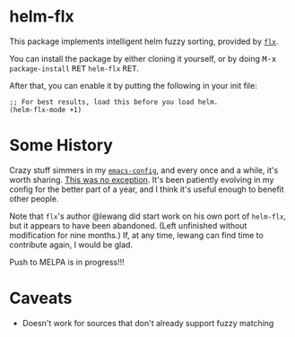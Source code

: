 # helm-flx

This package implements intelligent helm fuzzy sorting, provided by [`flx`](https://github.com/lewang/flx).

You can install the package by either cloning it yourself, or by doing <kbd>M-x</kbd> `package-install` <kbd>RET</kbd> `helm-flx` <kbd>RET</kbd>.

After that, you can enable it by putting the following in your init file:

```emacs
;; For best results, load this before you load helm.
(helm-flx-mode +1)
```

Some History
============

Crazy stuff simmers in my [`emacs-config`](https://github.com/PythonNut/emacs-config), and every once and a while, it's worth sharing. [This was no exception](https://github.com/PythonNut/emacs-config/blob/f1df3ac16410bfa72d88855325bd6c2de56f587b/modules/config-helm.el#L33#L89). It's been patiently evolving in my config for the better part of a year, and I think it's useful enough to benefit other people.

Note that `flx`'s author @lewang did start work on his own port of `helm-flx`, but it appears to have been abandoned. (Left unfinished without modification for nine months.) If, at any time, lewang can find time to contribute again, I would be glad.

Push to MELPA is in progress!!!

Caveats
=======

 * Doesn't work for sources that don't already support fuzzy matching
